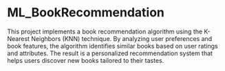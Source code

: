 # ML_BookRecommendation
This project implements a book recommendation algorithm using the K-Nearest Neighbors (KNN) technique. By analyzing user preferences and book features, the algorithm identifies similar books based on user ratings and attributes. The result is a personalized recommendation system that helps users discover new books tailored to their tastes.

